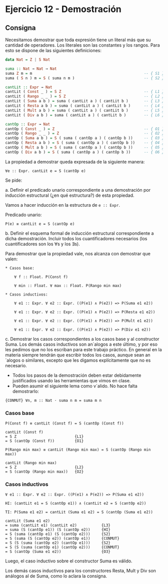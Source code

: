 # Ejercicio 12 - Demostración

## Consigna
Necesitamos demostrar que toda expresión tiene un literal más que su cantidad de operadores. Los literales son las constantes y los rangos. Para esto se dispone de las siguientes definiciones:

```haskell
data Nat = Z | S Nat

suma :: Nat → Nat → Nat
suma Z m = m                                                  -- { S1 }
suma ( S n ) m = S ( suma n m )                               -- { S2 }

cantLit :: Expr → Nat
cantLit ( Const _ ) = S Z                                     -- { L1 }
cantLit ( Rango _ _ ) = S Z                                   -- { L2 }
cantLit ( Suma a b ) = suma ( cantLit a ) ( cantLit b )       -- { L3 }
cantLit ( Resta a b ) = suma ( cantLit a ) ( cantLit b )      -- { L4 }
cantLit ( Mult a b ) = suma ( cantLit a ) ( cantLit b )       -- { L5 }
cantLit ( Div a b ) = suma ( cantLit a ) ( cantLit b )        -- { L6 }

cantOp :: Expr → Nat
cantOp ( Const _ ) = Z                                        -- { O1 }
cantOp ( Rango _ _ ) = Z                                      -- { O2 }
cantOp ( Suma a b ) = S ( suma ( cantOp a ) ( cantOp b ))     -- { O3 }
cantOp ( Resta a b ) = S ( suma ( cantOp a ) ( cantOp b ))    -- { O4 }
cantOp ( Mult a b ) = S ( suma ( cantOp a ) ( cantOp b ))     -- { O5 }
cantOp ( Div a b ) = S ( suma ( cantOp a ) ( cantOp b ))      -- { O6 }
```
La propiedad a demostrar queda expresada de la siguiente manera:
```
∀e :: Expr. cantLit e = S (cantOp e)
```
Se pide:

a. Definir el predicado unario correspondiente a una demostración por inducción estructural (¿en qué estructura?) de esta propiedad.

Vamos a hacer inducción en la estructura de `e :: Expr`.

Predicado unario:
```
P(e) ≡ cantLit e = S (cantOp e)
```
b. Definir el esquema formal de inducción estructural correspondiente a dicha demostración. Incluir todos los cuantificadores necesarios (los cuantificadores son los ∀s y los ∃s).

Para demostrar que la propiedad vale, nos alcanza con demostrar que valen:

    * Casos base: 

        ∀ f :: Float. P(Const f)

        ∀ min :: Float. ∀ max :: Float. P(Rango min max)

    * Casos inductivos:

        ∀ e1 :: Expr. ∀ e2 :: Expr. ((P(e1) ∧ P(e2)) => P(Suma e1 e2))

        ∀ e1 :: Expr. ∀ e2 :: Expr. ((P(e1) ∧ P(e2)) => P(Resta e1 e2))

        ∀ e1 :: Expr. ∀ e2 :: Expr. ((P(e1) ∧ P(e2)) => P(Mult e1 e2))

        ∀ e1 :: Expr. ∀ e2 :: Expr. ((P(e1) ∧ P(e2)) => P(Div e1 e2))
        
c. Demostrar los casos correspondientes a los casos base y al constructor Suma. Los demás casos inductivos son an´alogos a este último, y por eso les pedimos que no los escriban para este trabajo práctico. En general en la materia siempre tendrán que escribir todos los casos, aunque sean an´alogos o similares, excepto que les digamos explícitamente que no es necesario.

- Todos los pasos de la demostración deben estar debidamente justificados usando las herramientas que vimos en clase.
- Pueden asumir el siguiente lema como v´alido. No hace falta demostrarlo:

```
{CONMUT} ∀n, m :: Nat · suma n m = suma m n
```

### Casos base
```
P(Const f) ≡ cantLit (Const f) = S (cantOp (Const f))

cantLit (Const f)
= S Z                          {L1}
= S (cantOp (Const f))         {O1}
```

```
P(Rango min max) ≡ cantLit (Rango min max) = S (cantOp (Rango min max))

cantLit (Rango min max)
= S Z                          {L2}
= S (cantOp (Rango min max))   {O2}
```


### Casos inductivos
```
∀ e1 :: Expr. ∀ e2 :: Expr. ((P(e1) ∧ P(e2)) => P(Suma e1 e2))

HI: (cantLit e1 = S (cantOp e1)) ∧ (cantLit e2 = S (cantOp e2))

TI: P(Suma e1 e2) = cantLit (Suma e1 e2) = S (cantOp (Suma e1 e2))

cantLit (Suma e1 e2)
= suma (cantLit e1) (cantLit e2)           {L3}
= suma (S (cantOp e1)) (S (cantOp e2))     {HI}
= S (suma (cantOp e1) (S (cantOp e2)))     {S2}
= S (suma (S (cantOp e2)) (cantOp e1))     {CONMUT}
= S (S (suma (cantOp e2) (cantOp e1)))     {S2}
= S (S (suma (cantOp e1) (cantOp e2)))     {CONMUT}
= S (cantOp (Suma e1 e2))                  {O3}
```

Luego, el caso inductivo sobre el constructor Suma es válido.

Los demás casos inductivos para los constructores Resta, Mult y Div son análogos al de Suma, como lo aclara la consigna.